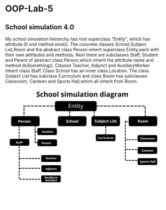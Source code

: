 # OOP-Lab-5

## School simulation 4.0

My school simulation hierarchy has root superclass "Entity", which has attribute ID and method exist(). The concrete classes School,Subject List,Room and the abstract class Person inherit superclass Entity,each with their own attributes and methods. Next there are subclasses Staff, Student and Parent of abstract class Person,which inherit the attribute name and method doSomething(). Classes Teacher, Adjunct and AuxiliaryWorker inherit class Staff. Class School has an inner class Location. The class Subject List has subclass Curriculum and class Room has subclasses Classroom, Canteen and Sports Hall,which all inherit from Room.

![alt text](https://github.com/buffaloss/OOP-Lab-4/blob/main/Lab4%20Diagram.png?raw=true)
